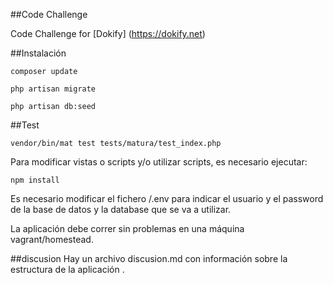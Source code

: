##Code Challenge

Code Challenge for [Dokify] (https://dokify.net)


##Instalación

`composer update`  

`php artisan migrate`

`php artisan db:seed`


##Test

`vendor/bin/mat test tests/matura/test_index.php`

Para modificar vistas o scripts y/o utilizar scripts, es necesario ejecutar:

`npm install`

Es necesario modificar el fichero /.env para indicar el usuario y el password de la base de datos
y la database que se va a utilizar.

La aplicación debe correr sin problemas en una máquina vagrant/homestead.

##discusion
Hay un archivo discusion.md con información sobre la estructura de la aplicación .
